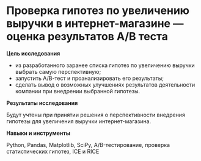 # Проверка гипотез по увеличению выручки в интернет-магазине — оценка результатов A/B теста

**Цель исследования**

- из разработанного заранее списка гипотез по увеличению выручки выбрать самую перспективную;
- запустить А/В-тест и проанализировать его результаты;
- сделать вывод о возможных улучшениях результатов деятельности компании при внедрении выбранной гипотезы.

**Результаты исследования**

Будут учтены при принятии решения о перспективности внедрения гипотезы для увеличения выручки интернет-магазина.

**Навыки и инструменты**

Python,
Pandas,
Matplotlib,
SciPy,
A/B-тестирование,
проверка статистических гипотез,
ICE и RICE
